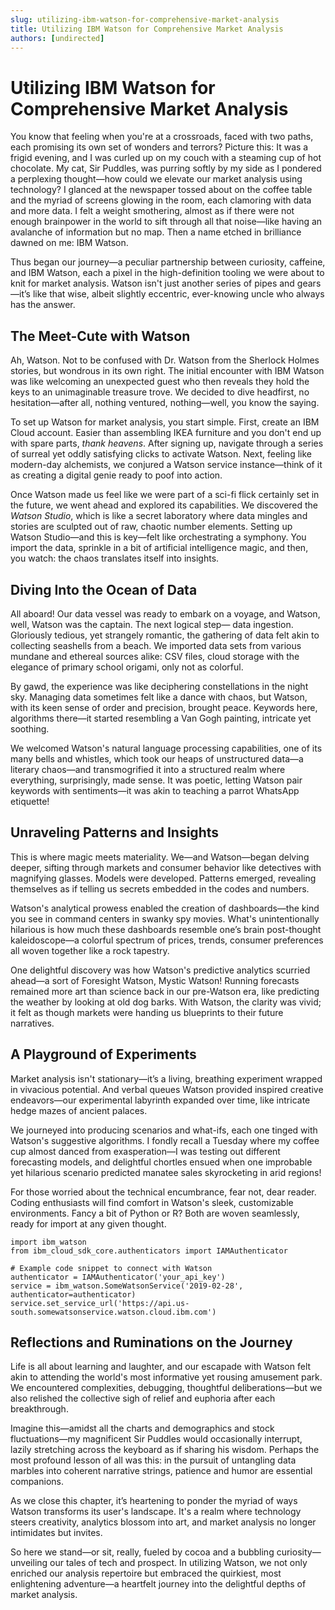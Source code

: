 ```yaml
---
slug: utilizing-ibm-watson-for-comprehensive-market-analysis
title: Utilizing IBM Watson for Comprehensive Market Analysis
authors: [undirected]
---
```



# Utilizing IBM Watson for Comprehensive Market Analysis

You know that feeling when you're at a crossroads, faced with two paths, each promising its own set of wonders and terrors? Picture this: It was a frigid evening, and I was curled up on my couch with a steaming cup of hot chocolate. My cat, Sir Puddles, was purring softly by my side as I pondered a perplexing thought—how could we elevate our market analysis using technology? I glanced at the newspaper tossed about on the coffee table and the myriad of screens glowing in the room, each clamoring with data and more data. I felt a weight smothering, almost as if there were not enough brainpower in the world to sift through all that noise—like having an avalanche of information but no map. Then a name etched in brilliance dawned on me: IBM Watson.

Thus began our journey—a peculiar partnership between curiosity, caffeine, and IBM Watson, each a pixel in the high-definition tooling we were about to knit for market analysis. Watson isn't just another series of pipes and gears—it’s like that wise, albeit slightly eccentric, ever-knowing uncle who always has the answer. 

## The Meet-Cute with Watson

Ah, Watson. Not to be confused with Dr. Watson from the Sherlock Holmes stories, but wondrous in its own right. The initial encounter with IBM Watson was like welcoming an unexpected guest who then reveals they hold the keys to an unimaginable treasure trove. We decided to dive headfirst, no hesitation—after all, nothing ventured, nothing—well, you know the saying.

To set up Watson for market analysis, you start simple. First, create an IBM Cloud account. Easier than assembling IKEA furniture and you don't end up with spare parts, *thank heavens*. After signing up, navigate through a series of surreal yet oddly satisfying clicks to activate Watson. Next, feeling like modern-day alchemists, we conjured a Watson service instance—think of it as creating a digital genie ready to poof into action.

Once Watson made us feel like we were part of a sci-fi flick certainly set in the future, we went ahead and explored its capabilities. We discovered the *Watson Studio*, which is like a secret laboratory where data mingles and stories are sculpted out of raw, chaotic number elements. Setting up Watson Studio—and this is key—felt like orchestrating a symphony. You import the data, sprinkle in a bit of artificial intelligence magic, and then, you watch: the chaos translates itself into insights.

## Diving Into the Ocean of Data

All aboard! Our data vessel was ready to embark on a voyage, and Watson, well, Watson was the captain. The next logical step— data ingestion. Gloriously tedious, yet strangely romantic, the gathering of data felt akin to collecting seashells from a beach. We imported data sets from various mundane and ethereal sources alike: CSV files, cloud storage with the elegance of primary school origami, only not as colorful.

By gawd, the experience was like deciphering constellations in the night sky. Managing data sometimes felt like a dance with chaos, but Watson, with its keen sense of order and precision, brought peace. Keywords here, algorithms there—it started resembling a Van Gogh painting, intricate yet soothing.

We welcomed Watson's natural language processing capabilities, one of its many bells and whistles, which took our heaps of unstructured data—a literary chaos—and transmogrified it into a structured realm where everything, surprisingly, made sense. It was poetic, letting Watson pair keywords with sentiments—it was akin to teaching a parrot WhatsApp etiquette!

## Unraveling Patterns and Insights

This is where magic meets materiality. We—and Watson—began delving deeper, sifting through markets and consumer behavior like detectives with magnifying glasses. Models were developed. Patterns emerged, revealing themselves as if telling us secrets embedded in the codes and numbers.

Watson's analytical prowess enabled the creation of dashboards—the kind you see in command centers in swanky spy movies. What's unintentionally hilarious is how much these dashboards resemble one’s brain post-thought kaleidoscope—a colorful spectrum of prices, trends, consumer preferences all woven together like a rock tapestry. 

One delightful discovery was how Watson's predictive analytics scurried ahead—a sort of Foresight Watson, Mystic Watson! Running forecasts remained more art than science back in our pre-Watson era, like predicting the weather by looking at old dog barks. With Watson, the clarity was vivid; it felt as though markets were handing us blueprints to their future narratives.

## A Playground of Experiments

Market analysis isn't stationary—it’s a living, breathing experiment wrapped in vivacious potential. And verbal queues Watson provided inspired creative endeavors—our experimental labyrinth expanded over time, like intricate hedge mazes of ancient palaces.

We journeyed into producing scenarios and what-ifs, each one tinged with Watson's suggestive algorithms. I fondly recall a Tuesday where my coffee cup almost danced from exasperation—I was testing out different forecasting models, and delightful chortles ensued when one improbable yet hilarious scenario predicted manatee sales skyrocketing in arid regions!

For those worried about the technical encumbrance, fear not, dear reader. Coding enthusiasts will find comfort in Watson's sleek, customizable environments. Fancy a bit of Python or R? Both are woven seamlessly, ready for import at any given thought.

```
import ibm_watson
from ibm_cloud_sdk_core.authenticators import IAMAuthenticator

# Example code snippet to connect with Watson
authenticator = IAMAuthenticator('your_api_key')
service = ibm_watson.SomeWatsonService('2019-02-28', authenticator=authenticator)
service.set_service_url('https://api.us-south.somewatsonservice.watson.cloud.ibm.com')
```

## Reflections and Ruminations on the Journey

Life is all about learning and laughter, and our escapade with Watson felt akin to attending the world's most informative yet rousing amusement park. We encountered complexities, debugging, thoughtful deliberations—but we also relished the collective sigh of relief and euphoria after each breakthrough.

Imagine this—amidst all the charts and demographics and stock fluctuations—my magnificent Sir Puddles would occasionally interrupt, lazily stretching across the keyboard as if sharing his wisdom. Perhaps the most profound lesson of all was this: in the pursuit of untangling data marbles into coherent narrative strings, patience and humor are essential companions.

As we close this chapter, it’s heartening to ponder the myriad of ways Watson transforms its user's landscape. It's a realm where technology steers creativity, analytics blossom into art, and market analysis no longer intimidates but invites.

So here we stand—or sit, really, fueled by cocoa and a bubbling curiosity—unveiling our tales of tech and prospect. In utilizing Watson, we not only enriched our analysis repertoire but embraced the quirkiest, most enlightening adventure—a heartfelt journey into the delightful depths of market analysis.